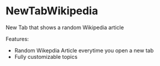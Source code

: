 # NewTabWikipedia
New Tab that shows a random Wikipedia article

Features:
- Random Wikepdia Article everytime you open a new tab
- Fully customizable topics
